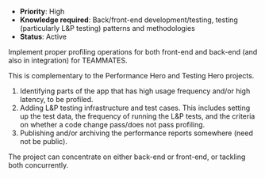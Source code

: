 * **Priority**: High
* **Knowledge required**: Back/front-end development/testing, testing (particularly L&P testing) patterns and methodologies
* **Status**: Active

Implement proper profiling operations for both front-end and back-end (and also in integration) for TEAMMATES.

This is complementary to the Performance Hero and Testing Hero projects.

1. Identifying parts of the app that has high usage frequency and/or high latency, to be profiled.
1. Adding L&P testing infrastructure and test cases. This includes setting up the test data, the frequency of running the L&P tests, and the criteria on whether a code change pass/does not pass profiling.
1. Publishing and/or archiving the performance reports somewhere (need not be public).

The project can concentrate on either back-end or front-end, or tackling both concurrently.
